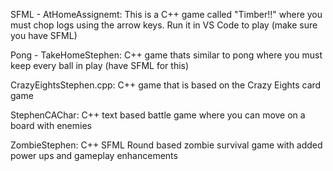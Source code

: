 SFML - AtHomeAssignemt:
This is a C++ game called "Timber!!" where you must chop logs using the arrow keys. Run it in VS Code to play
(make sure you have SFML)

Pong - TakeHomeStephen:
C++ game thats similar to pong where you must keep every ball in play
(have SFML for this)

CrazyEightsStephen.cpp:
C++ game that is based on the Crazy Eights card game

StephenCAChar:
C++ text based battle game where you can move on a board with enemies

ZombieStephen:
C++ SFML Round based zombie survival game with added power ups and gameplay enhancements
